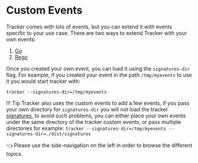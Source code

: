 # Custom Events

Tracker comes with lots of events, but you can extend it with events specific to your use case. There are two ways to extend Tracker with your own events:

1. [Go](./golang.md)
2. [Rego](./rego.md)

Once you created your own event, you can load it using the `signatures-dir` flag. For example, if you created your event in the path `/tmp/myevents` to use it you would start tracker with:

```
tracker --signatures-dir=/tmp/myevents
```

!!! Tip
    Tracker also uses the custom events to add a few events, if you pass your own directory
    for `signatures-dir` you will not load the tracker [signatures](../builtin/signatures/index.md),
    to avoid such problems, you can either place your own events under the same directory of the tracker custom events,
    or pass multiple directories for example:
    ```
    tracker --signatures-dir=/tmp/myevents --signatures-dir=./dist/signatures
    ```

👈 Please use the side-navigation on the left in order to browse the different topics.
